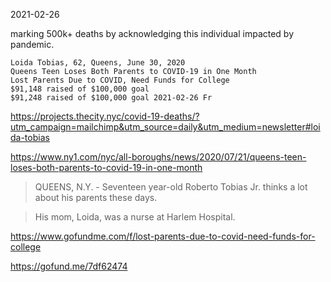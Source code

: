 
2021-02-26

marking 500k+ deaths by acknowledging this individual impacted by pandemic.

```
Loida Tobias, 62, Queens, June 30, 2020
Queens Teen Loses Both Parents to COVID-19 in One Month
Lost Parents Due to COVID, Need Funds for College
$91,148 raised of $100,000 goal
$91,248 raised of $100,000 goal 2021-02-26 Fr
```
https://projects.thecity.nyc/covid-19-deaths/?utm_campaign=mailchimp&utm_source=daily&utm_medium=newsletter#loida-tobias

https://www.ny1.com/nyc/all-boroughs/news/2020/07/21/queens-teen-loses-both-parents-to-covid-19-in-one-month

> QUEENS, N.Y. - Seventeen year-old Roberto Tobias Jr. thinks a lot about his parents these days. 

> His mom, Loida, was a nurse at Harlem Hospital.


https://www.gofundme.com/f/lost-parents-due-to-covid-need-funds-for-college

https://gofund.me/7df62474
